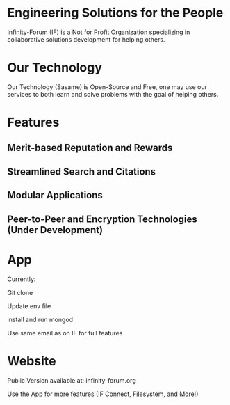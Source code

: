# Engineering Solutions for the People

Infinity-Forum (IF) is a Not for Profit Organization specializing in collaborative solutions development for helping others.

# Our Technology

Our Technology (Sasame) is Open-Source and Free, one may use our services to both learn and solve problems with the goal of helping others.

# Features

## Merit-based Reputation and Rewards
## Streamlined Search and Citations
## Modular Applications
## Peer-to-Peer and Encryption Technologies (Under Development)

# App

Currently:

Git clone

Update env file

install and run mongod

Use same email as on IF for full features

# Website

Public Version available at:
infinity-forum.org

Use the App for more features
(IF Connect, Filesystem, and More!)
